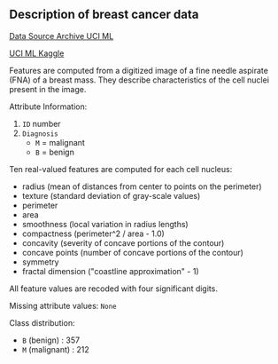 ## Description of breast cancer data

[Data Source Archive UCI ML](https://archive.ics.uci.edu/ml/datasets/Breast+Cancer+Wisconsin+%28Diagnostic%29)

[UCI ML Kaggle](https://www.kaggle.com/uciml/breast-cancer-wisconsin-data)

Features are computed from a digitized image of a fine needle aspirate (FNA) of a breast mass. They describe characteristics of the cell nuclei present in the image.

Attribute Information:

  1. `ID` number 
  2. `Diagnosis` 
      * `M` = malignant
      * `B` = benign 

Ten real-valued features are computed for each cell nucleus: 

* radius (mean of distances from center to points on the perimeter) 
* texture (standard deviation of gray-scale values) 
* perimeter 
* area 
* smoothness (local variation in radius lengths) 
* compactness (perimeter^2 / area - 1.0) 
* concavity (severity of concave portions of the contour) 
* concave points (number of concave portions of the contour) 
* symmetry 
* fractal dimension ("coastline approximation" - 1)

All feature values are recoded with four significant digits.

Missing attribute values: `None`

Class distribution: 

* `B` (benign) : 357
* `M` (malignant) : 212
